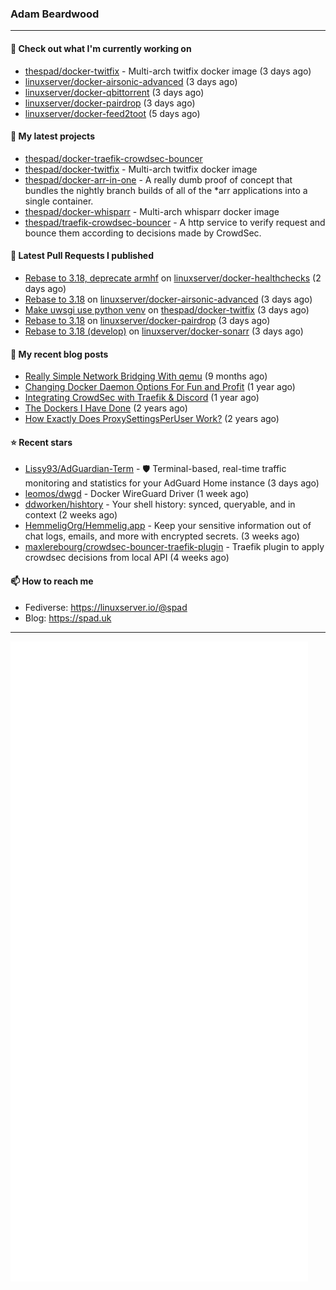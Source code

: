 ### Adam Beardwood
---
#### 👷 Check out what I'm currently working on

- [thespad/docker-twitfix](https://github.com/thespad/docker-twitfix) - Multi-arch twitfix docker image (3 days ago)
- [linuxserver/docker-airsonic-advanced](https://github.com/linuxserver/docker-airsonic-advanced) (3 days ago)
- [linuxserver/docker-qbittorrent](https://github.com/linuxserver/docker-qbittorrent) (3 days ago)
- [linuxserver/docker-pairdrop](https://github.com/linuxserver/docker-pairdrop) (3 days ago)
- [linuxserver/docker-feed2toot](https://github.com/linuxserver/docker-feed2toot) (5 days ago)

#### 🌱 My latest projects

- [thespad/docker-traefik-crowdsec-bouncer](https://github.com/thespad/docker-traefik-crowdsec-bouncer)
- [thespad/docker-twitfix](https://github.com/thespad/docker-twitfix) - Multi-arch twitfix docker image
- [thespad/docker-arr-in-one](https://github.com/thespad/docker-arr-in-one) - A really dumb proof of concept that bundles the nightly branch builds of all of the *arr applications into a single container.
- [thespad/docker-whisparr](https://github.com/thespad/docker-whisparr) - Multi-arch whisparr docker image
- [thespad/traefik-crowdsec-bouncer](https://github.com/thespad/traefik-crowdsec-bouncer) - A http service to verify request and bounce them according to decisions made by CrowdSec.

#### 🔨 Latest Pull Requests I published

- [Rebase to 3.18, deprecate armhf](https://github.com/linuxserver/docker-healthchecks/pull/107) on [linuxserver/docker-healthchecks](https://github.com/linuxserver/docker-healthchecks) (2 days ago)
- [Rebase to 3.18](https://github.com/linuxserver/docker-airsonic-advanced/pull/17) on [linuxserver/docker-airsonic-advanced](https://github.com/linuxserver/docker-airsonic-advanced) (3 days ago)
- [Make uwsgi use python venv](https://github.com/thespad/docker-twitfix/pull/14) on [thespad/docker-twitfix](https://github.com/thespad/docker-twitfix) (3 days ago)
- [Rebase to 3.18](https://github.com/linuxserver/docker-pairdrop/pull/11) on [linuxserver/docker-pairdrop](https://github.com/linuxserver/docker-pairdrop) (3 days ago)
- [Rebase to 3.18 (develop)](https://github.com/linuxserver/docker-sonarr/pull/263) on [linuxserver/docker-sonarr](https://github.com/linuxserver/docker-sonarr) (3 days ago)

#### 📜 My recent blog posts

- [Really Simple Network Bridging With qemu](https://spad.uk/really-simple-network-bridging-with-qemu/) (9 months ago)
- [Changing Docker Daemon Options For Fun and Profit](https://spad.uk/changing-docker-daemon-options-for-fun-and-profit/) (1 year ago)
- [Integrating CrowdSec with Traefik &amp; Discord](https://spad.uk/integrating-crowdsec-with-traefik-discord/) (1 year ago)
- [The Dockers I Have Done](https://spad.uk/the-dockers-ive-done/) (2 years ago)
- [How Exactly Does ProxySettingsPerUser Work?](https://spad.uk/how-does-proxysettingsperuser-work/) (2 years ago)

#### ⭐ Recent stars

- [Lissy93/AdGuardian-Term](https://github.com/Lissy93/AdGuardian-Term) - 🛡️ Terminal-based, real-time traffic monitoring and statistics for your AdGuard Home instance (3 days ago)
- [leomos/dwgd](https://github.com/leomos/dwgd) - Docker WireGuard Driver (1 week ago)
- [ddworken/hishtory](https://github.com/ddworken/hishtory) - Your shell history: synced, queryable, and in context (2 weeks ago)
- [HemmeligOrg/Hemmelig.app](https://github.com/HemmeligOrg/Hemmelig.app) - Keep your sensitive information out of chat logs, emails, and more with encrypted secrets. (3 weeks ago)
- [maxlerebourg/crowdsec-bouncer-traefik-plugin](https://github.com/maxlerebourg/crowdsec-bouncer-traefik-plugin) - Traefik plugin to apply crowdsec decisions from local API (4 weeks ago)

#### 📫 How to reach me
- Fediverse: https://linuxserver.io/@spad
- Blog: https://spad.uk
---
<img src="https://raw.githubusercontent.com/thespad/thespad/main/github-metrics.svg">

